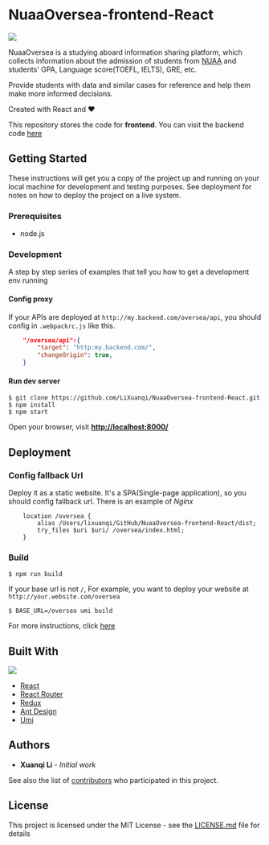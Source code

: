 # NuaaOversea-frontend-React

![](https://img.shields.io/github/license/LiXuanqi/NuaaOversea-frontend-React.svg?style=flat)

NuaaOversea is a studying aboard information sharing platform, which collects information about the admission of students from [NUAA](http://iao.nuaa.edu.cn/) and students' GPA, Language score(TOEFL, IELTS), GRE, etc. 

Provide students with data and similar cases for reference and help them make more informed decisions.

Created with React and ❤️

This repository stores the code for **frontend**. You can visit the backend code [here](https://github.com/LiXuanqi/NuaaOversea-backend-Flask)

## Getting Started

These instructions will get you a copy of the project up and running on your local machine for development and testing purposes. See deployment for notes on how to deploy the project on a live system.

### Prerequisites

- node.js

### Development

A step by step series of examples that tell you how to get a development env running
#### Config proxy
If your APIs are deployed at `http://my.backend.com/oversea/api`, you should config in `.webpackrc.js` like this.
```json
    "/oversea/api":{
        "target": "http:my.backend.com/",
        "changeOrigin": true,
    }
```
#### Run dev server
```shell
$ git clone https://github.com/LiXuanqi/NuaaOversea-frontend-React.git
$ npm install
$ npm start
```
Open your browser, visit **[http://localhost:8000/](http://localhost:8000/)**

## Deployment
### Config fallback Url
Deploy it as a static website. It's a SPA(Single-page application), so you should config fallback url. There is an example of *Nginx*
```
    location /oversea {
        alias /Users/lixuanqi/GitHub/NuaaOversea-frontend-React/dist;
	    try_files $uri $uri/ /oversea/index.html;
    }
```
### Build
```shell
$ npm run build
```

If your base url is not `/`, For example, you want to deploy your website at `http://your.website.com/oversea`

```shell
$ BASE_URL=/oversea umi build
``` 

For more instructions, click [here](https://umijs.org/guide/deploy.html#default-scheme)

## Built With

![](https://fiverr-res.cloudinary.com/images/t_main1,q_auto,f_auto/gigs/103023642/original/6d7e0809333009b3d1f09cd0cb137033deabf0a1/build-web-and-mobile-apps-in-react-redux-reactnative.jpg)

- [React](https://reactjs.org/)
- [React Router](https://reacttraining.com/react-router/web/guides/philosophy)
- [Redux](https://redux.js.org/)
- [Ant Design](https://ant.design/index-cn)
- [Umi](https://umijs.org/)

## Authors

* **Xuanqi Li** - *Initial work*

See also the list of [contributors](https://github.com/LiXuanqi/NuaaOversea-frontend-React/graphs/contributors) who participated in this project.

## License

This project is licensed under the MIT License - see the [LICENSE.md](LICENSE.md) file for details
